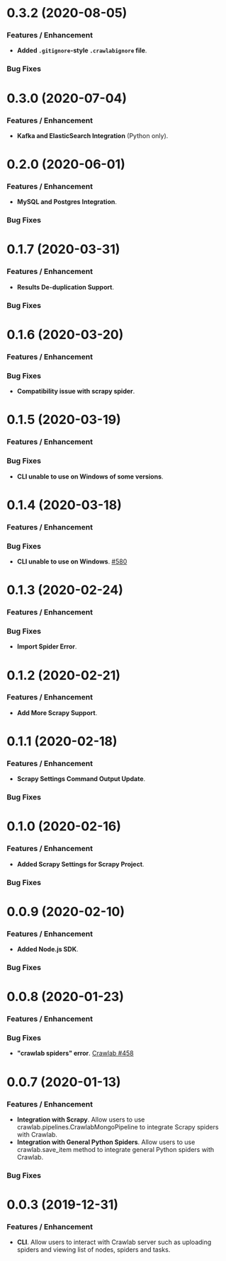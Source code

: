 # 0.3.2 (2020-08-05)
### Features / Enhancement
- **Added `.gitignore`-style `.crawlabignore` file**.

### Bug Fixes

# 0.3.0 (2020-07-04)
### Features / Enhancement
- **Kafka and ElasticSearch Integration** (Python only).

# 0.2.0 (2020-06-01)
### Features / Enhancement
- **MySQL and Postgres Integration**.

### Bug Fixes

# 0.1.7 (2020-03-31)
### Features / Enhancement
- **Results De-duplication Support**.

### Bug Fixes

# 0.1.6 (2020-03-20)
### Features / Enhancement

### Bug Fixes
- **Compatibility issue with scrapy spider**.

# 0.1.5 (2020-03-19)
### Features / Enhancement

### Bug Fixes
- **CLI unable to use on Windows of some versions**.

# 0.1.4 (2020-03-18)
### Features / Enhancement

### Bug Fixes
- **CLI unable to use on Windows**. [#580](https://github.com/crawlab-team/crawlab/issues/580)

# 0.1.3 (2020-02-24)
### Features / Enhancement

### Bug Fixes
- **Import Spider Error**. 

# 0.1.2 (2020-02-21)
### Features / Enhancement
- **Add More Scrapy Support**. 

# 0.1.1 (2020-02-18)
### Features / Enhancement
- **Scrapy Settings Command Output Update**. 

### Bug Fixes

# 0.1.0 (2020-02-16)
### Features / Enhancement
- **Added Scrapy Settings for Scrapy Project**. 

### Bug Fixes

# 0.0.9 (2020-02-10)

### Features / Enhancement
- **Added Node.js SDK**.

### Bug Fixes

# 0.0.8 (2020-01-23)

### Features / Enhancement

### Bug Fixes
- **"crawlab spiders" error**. [Crawlab #458](https://github.com/crawlab-team/crawlab/issues/458)

# 0.0.7 (2020-01-13)

### Features / Enhancement
- **Integration with Scrapy**. Allow users to use crawlab.pipelines.CrawlabMongoPipeline to integrate Scrapy spiders with Crawlab.
- **Integration with General Python Spiders**. Allow users to use crawlab.save_item method to integrate general Python spiders with Crawlab.

### Bug Fixes

# 0.0.3 (2019-12-31)

### Features / Enhancement
- **CLI**. Allow users to interact with Crawlab server such as uploading spiders and viewing list of nodes, spiders and tasks.
